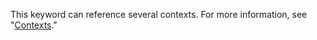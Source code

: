  This keyword can reference several contexts. For more information, see "[Contexts](/actions/learn-github-actions/contexts#context-availability)."
 